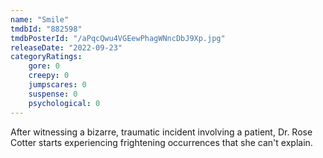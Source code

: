 ```yaml
---
name: "Smile"
tmdbId: "882598"
tmdbPosterId: "/aPqcQwu4VGEewPhagWNncDbJ9Xp.jpg"
releaseDate: "2022-09-23"
categoryRatings:
    gore: 0
    creepy: 0
    jumpscares: 0
    suspense: 0
    psychological: 0
---
```

After witnessing a bizarre, traumatic incident involving a patient, Dr. Rose Cotter starts experiencing frightening occurrences that she can't explain.
